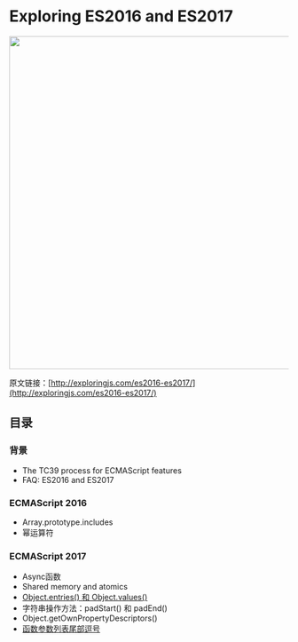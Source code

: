 # Exploring ES2016 and ES2017

<img src="http://exploringjs.com/es2016-es2017/images/cover.jpg" height="600" />

原文链接：[http://exploringjs.com/es2016-es2017/](http://exploringjs.com/es2016-es2017/)

## 目录

### 背景

* The TC39 process for ECMAScript features
* FAQ: ES2016 and ES2017

### ECMAScript 2016

* Array.prototype.includes
* 幂运算符

### ECMAScript 2017

* Async函数
* Shared memory and atomics
* [Object.entries() 和 Object.values()](./Object.entries()和Object.values().md)
* 字符串操作方法：padStart() 和 padEnd()
* Object.getOwnPropertyDescriptors()
* [函数参数列表尾部逗号](./函数参数的尾部逗号.md)
